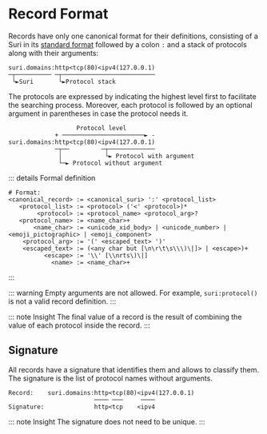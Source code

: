 # Record Format

Records have only one canonical format for their definitions, consisting of a Suri in
its [standard format](docs/domains/formats#standard-format) followed by a colon `:` and a stack of protocols along with
their arguments:

```:no-line-numbers
suri.domains:http<tcp(80)<ipv4(127.0.0.1)
─┬────────── ─┬──────────────────────────
 └►Suri       └►Protocol stack
```

The protocols are expressed by indicating the highest level first to facilitate the
searching process. Moreover, each protocol is followed by an optional argument in
parentheses in case the protocol needs it.

```:no-line-numbers
                   Protocol level
             + ───────────────────────► -
suri.domains:http<tcp(80)<ipv4(127.0.0.1)
             ─┬──         ─┬─────────────
              │            └► Protocol with argument
              └─► Protocol without argument
```

::: details Formal definition

```:no-line-numbers
# Format:
<canonical_record> := <canonical_suri> ':' <protocol_list>
   <protocol_list> := <protocol> ('<' <protocol>)*
        <protocol> := <protocol_name> <protocol_arg>?
   <protocol_name> := <name_char>+
       <name_char> := <unicode_xid_body> | <unicode_number> | <emoji_pictographic> | <emoji_component>
    <protocol_arg> := '(' <escaped_text> ')'
    <escaped_text> := (<any char but [\n\r\t\s\\\)\|]> | <escape>)+
          <escape> := '\\' [\\nrts\)\|]
            <name> := <name_char>+
```

:::

::: warning
Empty arguments are not allowed. For example, `suri:protocol()` is not a
valid record definition.
:::

::: note Insight
The final value of a record is the result of combining the value of each protocol inside the record.
:::

## Signature

All records have a signature that identifies them and allows to classify them. The signature is the list of protocol
names without arguments.

```:no-line-numbers
Record:    suri.domains:http<tcp(80)<ipv4(127.0.0.1)
                        ──── ───     ────
Signature:              http<tcp    <ipv4
```

::: note Insight
The signature does not need to be unique.
:::